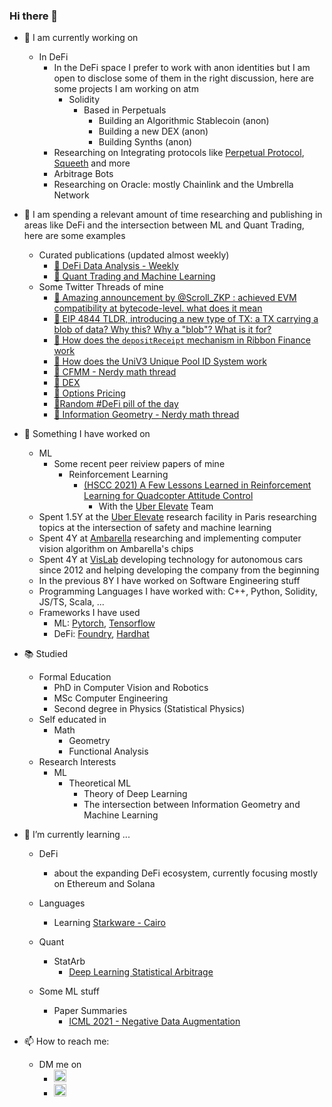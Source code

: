 ### Hi there 👋

- 🔭 I am currently working on 
  - In DeFi 
    - In the DeFi space I prefer to work with anon identities but I am open to disclose some of them in the right discussion, here are some projects I am working on atm 
      - Solidity 
        - Based in Perpetuals 
          - Building an Algorithmic Stablecoin (anon) 
          - Building a new DEX (anon)
          - Building Synths (anon)
    - Researching on Integrating protocols like [Perpetual Protocol](https://github.com/perpetual-protocol), [Squeeth](https://github.com/opynfinance/squeeth-monorepo) and more 
    - Arbitrage Bots 
    - Researching on Oracle: mostly Chainlink and the Umbrella Network

- 🔎 I am spending a relevant amount of time researching and publishing in areas like DeFi and the intersection between ML and Quant Trading, here are some examples 
  - Curated publications (updated almost weekly)
    - [🧵 DeFi Data Analysis - Weekly](https://nicolabernini.gitbook.io/defi-data-analysis/)
    - [🧵 Quant Trading and Machine Learning](https://nicolabernini.gitbook.io/quant-material/)
  - Some Twitter Threads of mine 
    - [🧵  Amazing announcement by @Scroll_ZKP : achieved EVM compatibility at bytecode-level. what does it mean](https://twitter.com/NicolaBernini/status/1517419265258934273)
    - [🧵 EIP 4844 TLDR, introducing a new type of TX: a TX carrying a blob of data? Why this? Why a "blob"? What is it for?](https://twitter.com/NicolaBernini/status/1516778402807795712)
    - [🧵 How does the `depositReceipt` mechanism in Ribbon Finance work](https://twitter.com/NicolaBernini/status/1513088812687462400)
    - [🧵 How does the UniV3 Unique Pool ID System work](https://twitter.com/NicolaBernini/status/1512355774512705540)
    - [🧵 CFMM - Nerdy math thread](https://twitter.com/NicolaBernini/status/1507297074580238336)
    - [🧵 DEX](https://twitter.com/NicolaBernini/status/1506369727534411780)
    - [🧵 Options Pricing](https://twitter.com/NicolaBernini/status/1506352646394945546)
    - [🧵Random #DeFi pill of the day](https://twitter.com/NicolaBernini/status/1504848084098035712)
    - [🧵 Information Geometry - Nerdy math thread](https://twitter.com/NicolaBernini/status/1508119847074467842)

- 💪 Something I have worked on
  - ML
    - Some recent peer reiview papers of mine 
      - Reinforcement Learning 
        - [(HSCC 2021) A Few Lessons Learned in Reinforcement Learning for Quadcopter Attitude Control](https://hscc.acm.org/2021/accepted-papers/)
          - With the [Uber Elevate](https://www.uber.com/it/it/elevate/) Team 
  - Spent 1.5Y at the [Uber Elevate](https://www.uber.com/it/it/elevate/) research facility in Paris researching topics at the intersection of safety and machine learning
  - Spent 4Y at [Ambarella](https://www.ambarella.com/) researching and implementing computer vision algorithm on Ambarella's chips 
  - Spent 4Y at [VisLab](https://vislab.it/) developing technology for autonomous cars since 2012 and helping developing the company from the beginning 
  - In the previous 8Y I have worked on Software Engineering stuff 
  - Programming Languages I have worked with: C++, Python, Solidity, JS/TS, Scala, ... 
  - Frameworks I have used 
    - ML: [Pytorch](https://pytorch.org/), [Tensorflow](https://www.tensorflow.org/) 
    - DeFi: [Foundry](https://github.com/foundry-rs/foundry), [Hardhat](https://github.com/NomicFoundation/hardhat)
  

- 📚 Studied 
  - Formal Education 
    - PhD in Computer Vision and Robotics 
    - MSc Computer Engineering 
    - Second degree in Physics (Statistical Physics)
  - Self educated in 
    - Math 
      - Geometry 
      - Functional Analysis
  - Research Interests 
    - ML 
      - Theoretical ML 
        - Theory of Deep Learning 
        - The intersection between Information Geometry and Machine Learning 


- 🌱 I’m currently learning ...
  - DeFi
    - about the expanding DeFi ecosystem, currently focusing mostly on Ethereum and Solana 
  - Languages 
    - Learning [Starkware - Cairo](https://www.cairo-lang.org/)
  - Quant
    - StatArb
      - [Deep Learning Statistical Arbitrage](https://arxiv.org/abs/2106.04028)


  - Some ML stuff 
    - Paper Summaries 
      - [ICML 2021 - Negative Data Augmentation](https://github.com/NicolaBernini/PaperAnalysis_ICLR2021_NegativeDataAugmentation)

- 📫 How to reach me: 
  - DM me on 
    - [<img src="https://cdn-icons-png.flaticon.com/512/124/124021.png" alt="drawing" width="20"/>](https://twitter.com/NicolaBernini) 
    - [<img src="https://upload.wikimedia.org/wikipedia/commons/e/e9/Linkedin_icon.svg" alt="drawing" width="20"/>](https://www.linkedin.com/in/nicolabernini/)

<!--
**NicolaBernini/NicolaBernini** is a ✨ _special_ ✨ repository because its `README.md` (this file) appears on your GitHub profile.

Here are some ideas to get you started:

- 🔭 I’m currently working on ...
- 🌱 I’m currently learning ...
- 👯 I’m looking to collaborate on ...
- 🤔 I’m looking for help with ...
- 💬 Ask me about ...
- 📫 How to reach me: ...
- 😄 Pronouns: ...
- ⚡ Fun fact: ...
-->
